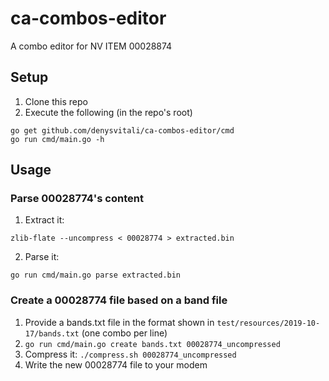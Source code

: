 # ca-combos-editor

A combo editor for NV ITEM 00028874

## Setup
1. Clone this repo
2. Execute the following (in the repo's root)
```
go get github.com/denysvitali/ca-combos-editor/cmd
go run cmd/main.go -h
```

## Usage

### Parse 00028774's content
1. Extract it:
```
zlib-flate --uncompress < 00028774 > extracted.bin
```

2. Parse it:
```
go run cmd/main.go parse extracted.bin
```

### Create a 00028774 file based on a band file
  
1. Provide a bands.txt file in the format shown in `test/resources/2019-10-17/bands.txt` (one combo per line)  
2. `go run cmd/main.go create bands.txt 00028774_uncompressed`
3. Compress it: `./compress.sh 00028774_uncompressed`
4. Write the new 00028774 file to your modem


